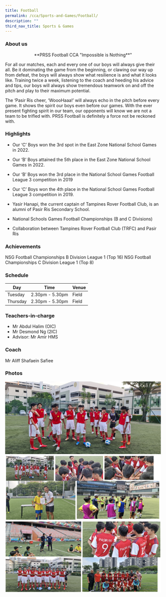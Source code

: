 ```yaml
---
title: Football
permalink: /cca/Sports-and-Games/Football/
description: ""
third_nav_title: Sports & Games
---
```

### About us

<center>**PRSS Football CCA "Impossible is Nothing**"</center> 

For all our matches, each and every one of our boys will always give their all. Be it dominating the game from the beginning, or clawing our way up from defeat, the boys will always show what resilience is and what it looks like. Training twice a week, listening to the coach and heeding his advice and tips, our boys will always show tremendous teamwork on and off the pitch and play to their maximum potential.&nbsp;&nbsp;

The ‘Pasir Ris cheer, ‘WoooHaaa!’ will always echo in the pitch before every game. It shows the spirit our boys even before our games. With the ever present fighting spirit in our team, our opponents will know we are not a team to be trifled with. PRSS Football is definitely a force not be reckoned with.

### Highlights

*   Our ‘C’ Boys won the 3rd spot in the East Zone National School Games in 2022.
*   Our ‘B’ Boys attained the 5th place in the East Zone National School Games in 2022.
*   Our ‘B’ Boys won the 3rd place in the National School Games Football&nbsp; League 3 competition in 2019
*   Our ‘C’ Boys won the 4th place in the National School Games Football League 3 competition in 2019.
*   Yasir Hanapi, the current captain of Tampines Rover Football Club, is an alumni of Pasir Ris Secondary School.

* National Schools Games Football Championships (B and C Divisions)
* Collaboration between Tampines Rover Football Club (TRFC) and Pasir Ris 

### Achievements

NSG Football Championships B Division League 1 (Top 16) 
NSG Football Championships C Division League 1 (Top 8)

### Schedule

| Day | Time | Venue |
| -------- | -------- | -------- |
| Tuesday | 2.30pm - 5.30pm | Field |
| Thursday | 2.30pm - 5.30pm | Field |

### Teachers-in-charge

* Mr Abdul Halim (OIC)
* Mr Desmond Ng (2IC)
* Advisor: Mr Amir HMS

### Coach

Mr Aliff Shafaein Safiee

### Photos

![](/images/20220422_072741.jpeg)
![](/images/football2.png)
![](/images/football3.png)